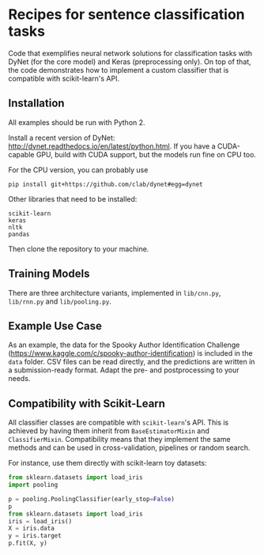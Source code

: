 # Recipes for sentence classification tasks

Code that exemplifies neural network solutions for classification tasks with DyNet (for the core model) and Keras (preprocessing only). On top of that, the code demonstrates how to implement a custom classifier that is compatible with scikit-learn's API.

## Installation

All examples should be run with Python 2.

Install a recent version of DyNet: http://dynet.readthedocs.io/en/latest/python.html. If you have a CUDA-capable GPU, build with CUDA support, but the models run fine on CPU too.

For the CPU version, you can probably use

    pip install git+https://github.com/clab/dynet#egg=dynet

Other libraries that need to be installed:

    scikit-learn
    keras
    nltk
    pandas

Then clone the repository to your machine.

## Training Models

There are three architecture variants, implemented in `lib/cnn.py`, `lib/rnn.py` and `lib/pooling.py`.

## Example Use Case

As an example, the data for the Spooky Author Identification Challenge (https://www.kaggle.com/c/spooky-author-identification) is included in the `data` folder. CSV files can be read directly, and the predictions are written in a submission-ready format. Adapt the pre- and postprocessing to your needs.

## Compatibility with Scikit-Learn

All classifier classes are compatible with `scikit-learn`'s API. This is achieved by having them inherit from `BaseEstimatorMixin` and `ClassifierMixin`. Compatibility means that they implement the same methods and can be used in cross-validation, pipelines or random search.

For instance, use them directly with scikit-learn toy datasets:

```python
from sklearn.datasets import load_iris
import pooling

p = pooling.PoolingClassifier(early_stop=False)
p
from sklearn.datasets import load_iris
iris = load_iris()
X = iris.data
y = iris.target
p.fit(X, y)
```
